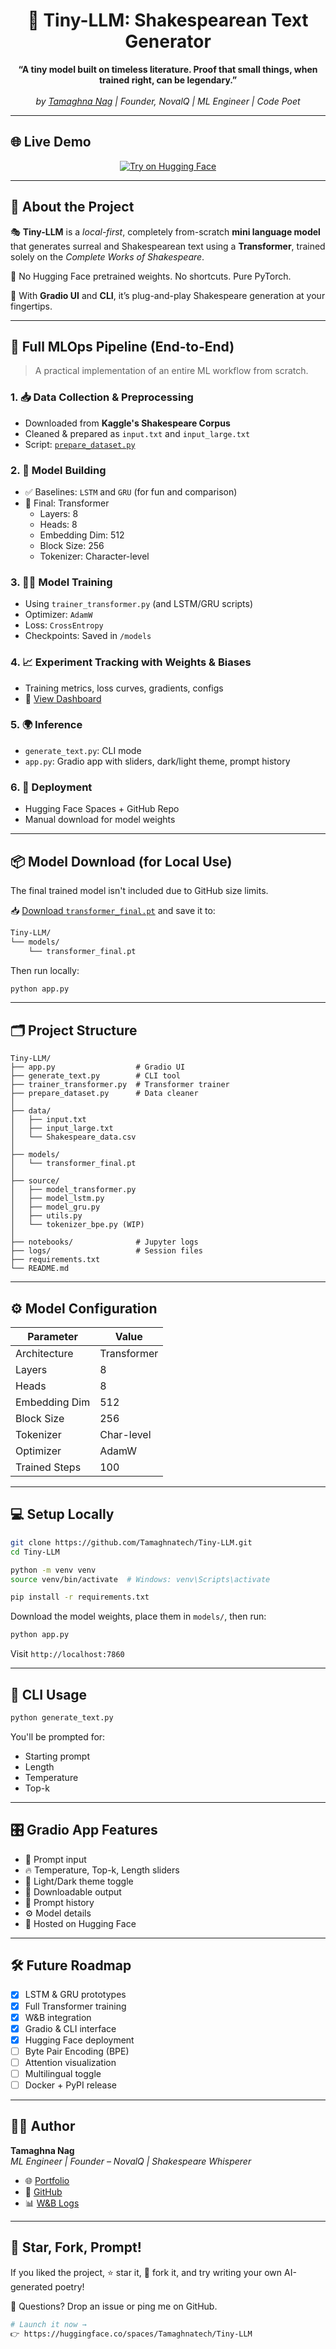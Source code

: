 <h1 align="center">🚀 Tiny-LLM: Shakespearean Text Generator</h1>

<p align="center">
  <strong>“A tiny model built on timeless literature. Proof that small things, when trained right, can be legendary.”</strong><br><br>
  <em>by <a href="https://tamaghnatech.in">Tamaghna Nag</a> | Founder, NovalQ | ML Engineer | Code Poet</em>
</p>

---

## 🌐 Live Demo

<div align="center">
  <a href="https://huggingface.co/spaces/Tamaghnatech/Tiny-LLM" target="_blank">
    <img src="https://img.shields.io/badge/Try%20on%20Hugging%20Face-FFD21F?style=for-the-badge&logo=huggingface&logoColor=black" alt="Try on Hugging Face">
  </a>
</div>

---

## 📜 About the Project

🎭 **Tiny-LLM** is a *local-first*, completely from-scratch **mini language model** that generates surreal and Shakespearean text using a **Transformer**, trained solely on the *Complete Works of Shakespeare*.

🧱 No Hugging Face pretrained weights. No shortcuts. Pure PyTorch.

🎨 With **Gradio UI** and **CLI**, it’s plug-and-play Shakespeare generation at your fingertips.

---

## 🔁 Full MLOps Pipeline (End-to-End)

> A practical implementation of an entire ML workflow from scratch.

### 1. 📥 Data Collection & Preprocessing
- Downloaded from **Kaggle's Shakespeare Corpus**
- Cleaned & prepared as `input.txt` and `input_large.txt`
- Script: [`prepare_dataset.py`](prepare_dataset.py)

### 2. 🧠 Model Building
- ✅ Baselines: `LSTM` and `GRU` (for fun and comparison)
- 🚀 Final: Transformer
  - Layers: 8
  - Heads: 8
  - Embedding Dim: 512
  - Block Size: 256
  - Tokenizer: Character-level

### 3. 🏋️‍♂️ Model Training
- Using `trainer_transformer.py` (and LSTM/GRU scripts)
- Optimizer: `AdamW`
- Loss: `CrossEntropy`
- Checkpoints: Saved in `/models`

### 4. 📈 Experiment Tracking with Weights & Biases
- Training metrics, loss curves, gradients, configs
- 🔗 [View Dashboard](https://wandb.ai/nagtamaghna-oxford-vision-and-sensor-technology/tiny-llm?nw=nwusernagtamaghna)

### 5. 🌍 Inference
- `generate_text.py`: CLI mode
- `app.py`: Gradio app with sliders, dark/light theme, prompt history

### 6. 🚀 Deployment
- Hugging Face Spaces + GitHub Repo
- Manual download for model weights

---

## 📦 Model Download (for Local Use)

The final trained model isn't included due to GitHub size limits.

📥 [Download `transformer_final.pt`](https://drive.google.com/file/d/1HanIwaT0_sILx3-jDXfmmgYqUfHiI_S-/view?usp=sharing) and save it to:

```bash
Tiny-LLM/
└── models/
    └── transformer_final.pt
```

Then run locally:

```bash
python app.py
```

---

## 🗂️ Project Structure

```
Tiny-LLM/
├── app.py                  # Gradio UI
├── generate_text.py        # CLI tool
├── trainer_transformer.py  # Transformer trainer
├── prepare_dataset.py      # Data cleaner
│
├── data/
│   ├── input.txt
│   ├── input_large.txt
│   └── Shakespeare_data.csv
│
├── models/
│   └── transformer_final.pt
│
├── source/
│   ├── model_transformer.py
│   ├── model_lstm.py
│   ├── model_gru.py
│   ├── utils.py
│   └── tokenizer_bpe.py (WIP)
│
├── notebooks/              # Jupyter logs
├── logs/                   # Session files
├── requirements.txt
└── README.md
```

---

## ⚙️ Model Configuration

| Parameter      | Value       |
|----------------|-------------|
| Architecture   | Transformer |
| Layers         | 8           |
| Heads          | 8           |
| Embedding Dim  | 512         |
| Block Size     | 256         |
| Tokenizer      | Char-level  |
| Optimizer      | AdamW       |
| Trained Steps  | 100         |

---

## 💻 Setup Locally

```bash
git clone https://github.com/Tamaghnatech/Tiny-LLM.git
cd Tiny-LLM

python -m venv venv
source venv/bin/activate  # Windows: venv\Scripts\activate

pip install -r requirements.txt
```

Download the model weights, place them in `models/`, then run:

```bash
python app.py
```

Visit `http://localhost:7860`

---

## 🧪 CLI Usage

```bash
python generate_text.py
```

You'll be prompted for:
- Starting prompt
- Length
- Temperature
- Top-k

---

## 🎛 Gradio App Features

- 📝 Prompt input
- 🔥 Temperature, Top-k, Length sliders
- 🌙 Light/Dark theme toggle
- 💾 Downloadable output
- 📜 Prompt history
- ⚙️ Model details
- 🚀 Hosted on Hugging Face

---

## 🛠 Future Roadmap

- [x] LSTM & GRU prototypes
- [x] Full Transformer training
- [x] W&B integration
- [x] Gradio & CLI interface
- [x] Hugging Face deployment
- [ ] Byte Pair Encoding (BPE)
- [ ] Attention visualization
- [ ] Multilingual toggle
- [ ] Docker + PyPI release

---

## 👨‍💻 Author

**Tamaghna Nag**  
*ML Engineer | Founder – NovalQ | Shakespeare Whisperer*

- 🌐 [Portfolio](https://tamaghnatech.in)
- 🐙 [GitHub](https://github.com/Tamaghnatech)
- 📊 [W&B Logs](https://wandb.ai/nagtamaghna-oxford-vision-and-sensor-technology/tiny-llm)

---

## 🌟 Star, Fork, Prompt!

If you liked the project, ⭐ star it, 🍴 fork it, and try writing your own AI-generated poetry!

💬 Questions? Drop an issue or ping me on GitHub.

```bash
# Launch it now →
👉 https://huggingface.co/spaces/Tamaghnatech/Tiny-LLM
```

```
